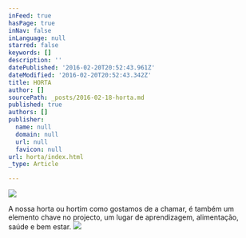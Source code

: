 ```yaml
---
inFeed: true
hasPage: true
inNav: false
inLanguage: null
starred: false
keywords: []
description: ''
datePublished: '2016-02-20T20:52:43.961Z'
dateModified: '2016-02-20T20:52:43.342Z'
title: HORTA
author: []
sourcePath: _posts/2016-02-18-horta.md
published: true
authors: []
publisher:
  name: null
  domain: null
  url: null
  favicon: null
url: horta/index.html
_type: Article

---
```

![](https://the-grid-user-content.s3-us-west-2.amazonaws.com/9634c4c6-00e0-4ffd-9ebb-65b1c0603856.JPG)

A nossa horta ou hortim como gostamos de a chamar, é também um elemento chave no projecto, um lugar de aprendizagem, alimentação, saúde e bem estar.
![](https://the-grid-user-content.s3-us-west-2.amazonaws.com/aededc35-c3fb-4355-9db5-4b64dd7068c0.JPG)